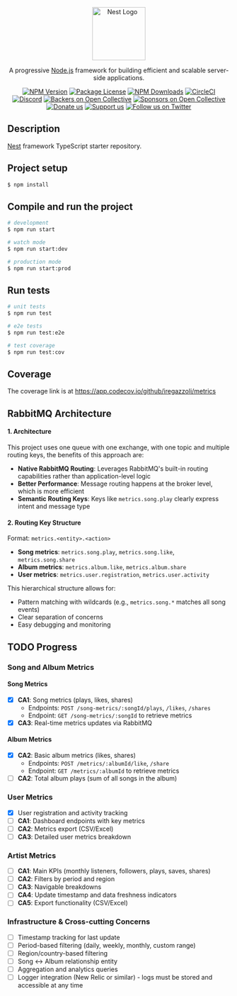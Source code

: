<p align="center">
  <a href="http://nestjs.com/" target="blank"><img src="https://nestjs.com/img/logo-small.svg" width="120" alt="Nest Logo" /></a>
</p>

[circleci-image]: https://img.shields.io/circleci/build/github/nestjs/nest/master?token=abc123def456
[circleci-url]: https://circleci.com/gh/nestjs/nest

  <p align="center">A progressive <a href="http://nodejs.org" target="_blank">Node.js</a> framework for building efficient and scalable server-side applications.</p>
    <p align="center">
<a href="https://www.npmjs.com/~nestjscore" target="_blank"><img src="https://img.shields.io/npm/v/@nestjs/core.svg" alt="NPM Version" /></a>
<a href="https://www.npmjs.com/~nestjscore" target="_blank"><img src="https://img.shields.io/npm/l/@nestjs/core.svg" alt="Package License" /></a>
<a href="https://www.npmjs.com/~nestjscore" target="_blank"><img src="https://img.shields.io/npm/dm/@nestjs/common.svg" alt="NPM Downloads" /></a>
<a href="https://circleci.com/gh/nestjs/nest" target="_blank"><img src="https://img.shields.io/circleci/build/github/nestjs/nest/master" alt="CircleCI" /></a>
<a href="https://discord.gg/G7Qnnhy" target="_blank"><img src="https://img.shields.io/badge/discord-online-brightgreen.svg" alt="Discord"/></a>
<a href="https://opencollective.com/nest#backer" target="_blank"><img src="https://opencollective.com/nest/backers/badge.svg" alt="Backers on Open Collective" /></a>
<a href="https://opencollective.com/nest#sponsor" target="_blank"><img src="https://opencollective.com/nest/sponsors/badge.svg" alt="Sponsors on Open Collective" /></a>
  <a href="https://paypal.me/kamilmysliwiec" target="_blank"><img src="https://img.shields.io/badge/Donate-PayPal-ff3f59.svg" alt="Donate us"/></a>
    <a href="https://opencollective.com/nest#sponsor"  target="_blank"><img src="https://img.shields.io/badge/Support%20us-Open%20Collective-41B883.svg" alt="Support us"></a>
  <a href="https://twitter.com/nestframework" target="_blank"><img src="https://img.shields.io/twitter/follow/nestframework.svg?style=social&label=Follow" alt="Follow us on Twitter"></a>
</p>
  <!--[![Backers on Open Collective](https://opencollective.com/nest/backers/badge.svg)](https://opencollective.com/nest#backer)
  [![Sponsors on Open Collective](https://opencollective.com/nest/sponsors/badge.svg)](https://opencollective.com/nest#sponsor)-->

## Description

[Nest](https://github.com/nestjs/nest) framework TypeScript starter repository.

## Project setup

```bash
$ npm install
```

## Compile and run the project

```bash
# development
$ npm run start

# watch mode
$ npm run start:dev

# production mode
$ npm run start:prod
```

## Run tests

```bash
# unit tests
$ npm run test

# e2e tests
$ npm run test:e2e

# test coverage
$ npm run test:cov
```

## Coverage

The coverage link is at https://app.codecov.io/github/iregazzoli/metrics

## RabbitMQ Architecture

#### 1. Architecture

This project uses one queue with one exchange, with one topic and multiple routing keys, the benefits of this approach are:

- **Native RabbitMQ Routing**: Leverages RabbitMQ's built-in routing capabilities rather than application-level logic
- **Better Performance**: Message routing happens at the broker level, which is more efficient
- **Semantic Routing Keys**: Keys like `metrics.song.play` clearly express intent and message type

#### 2. **Routing Key Structure**

Format: `metrics.<entity>.<action>`

- **Song metrics**: `metrics.song.play`, `metrics.song.like`, `metrics.song.share`
- **Album metrics**: `metrics.album.like`, `metrics.album.share`
- **User metrics**: `metrics.user.registration`, `metrics.user.activity`

This hierarchical structure allows for:

- Pattern matching with wildcards (e.g., `metrics.song.*` matches all song events)
- Clear separation of concerns
- Easy debugging and monitoring

## TODO Progress

### Song and Album Metrics

#### Song Metrics

- [x] **CA1**: Song metrics (plays, likes, shares)
  - Endpoints: `POST /song-metrics/:songId/plays`, `/likes`, `/shares`
  - Endpoint: `GET /song-metrics/:songId` to retrieve metrics
- [x] **CA3**: Real-time metrics updates via RabbitMQ

#### Album Metrics

- [x] **CA2**: Basic album metrics (likes, shares)
  - Endpoints: `POST /metrics/:albumId/like`, `/share`
  - Endpoint: `GET /metrics/:albumId` to retrieve metrics
- [ ] **CA2**: Total album plays (sum of all songs in the album)

### User Metrics

- [x] User registration and activity tracking
- [ ] **CA1**: Dashboard endpoints with key metrics
- [ ] **CA2**: Metrics export (CSV/Excel)
- [ ] **CA3**: Detailed user metrics breakdown

### Artist Metrics

- [ ] **CA1**: Main KPIs (monthly listeners, followers, plays, saves, shares)
- [ ] **CA2**: Filters by period and region
- [ ] **CA3**: Navigable breakdowns
- [ ] **CA4**: Update timestamp and data freshness indicators
- [ ] **CA5**: Export functionality (CSV/Excel)

### Infrastructure & Cross-cutting Concerns

- [ ] Timestamp tracking for last update
- [ ] Period-based filtering (daily, weekly, monthly, custom range)
- [ ] Region/country-based filtering
- [ ] Song ↔ Album relationship entity
- [ ] Aggregation and analytics queries
- [ ] Logger integration (New Relic or similar) - logs must be stored and accessible at any time
